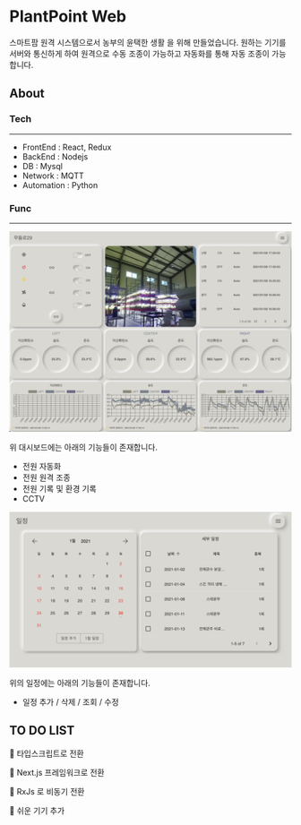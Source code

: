 # PlantPoint Web

스마트팜 원격 시스템으로서 농부의 윤택한 생활 을 위해 만들었습니다.
원하는 기기를 서버와 통신하게 하여 원격으로 수동 조종이 가능하고 자동화를 통해 자동 조종이 가능합니다.



## About

### Tech

--------------------------------

- FrontEnd : React, Redux
- BackEnd : Nodejs
- DB : Mysql
- Network : MQTT
- Automation : Python



### Func

---------------------------

![image](./image/intro.png)

위 대시보드에는 아래의 기능들이 존재합니다.

* 전원 자동화
* 전원 원격 조종
* 전원 기록 및 환경 기록
* CCTV



![schedule](./image/schedule.png)

위의 일정에는 아래의 기능들이 존재합니다.

* 일정 추가 / 삭제 / 조회 / 수정



## TO DO LIST

🙋 타입스크립트로 전환

🙋 Next.js 프레임워크로 전환

🙋 RxJs 로 비동기 전환

🙋 쉬운 기기 추가